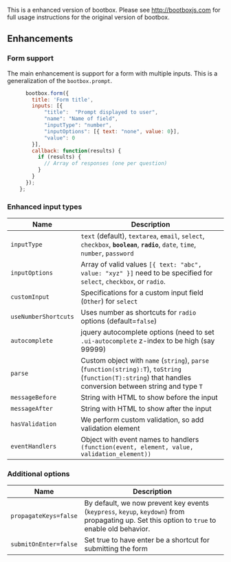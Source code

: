 This is a enhanced version of bootbox.  Please see http://bootboxjs.com for full usage instructions for the original version of bootbox.

## Enhancements

### Form support
The main enhancement is support for a form with multiple inputs.  This is a generalization of the `bootbox.prompt`.
```javascript
      bootbox.form({
        title: 'Form title',
        inputs: [{
            "title":  "Prompt displayed to user",
            "name": "Name of field",
            "inputType": "number",
            "inputOptions": [{ text: "none", value: 0}],
            "value": 0
        }],
        callback: function(results) {
          if (results) {
            // Array of responses (one per question)
          }
        }
      });
    };
```

### Enhanced input types

| Name      | Description |
|-----------|-------------|
| `inputType` | `text` (default), `textarea`, `email`, `select`, `checkbox`, <b>`boolean`</b>, <b>`radio`</b>, `date`, `time`, `number`, `password` |
| `inputOptions`  | Array of valid values `[{ text: "abc", value: "xyz" }]` need to be specified for `select`, `checkbox`, or `radio`. |
| `customInput` | Specifications for a custom input field (`Other`) for `select` |
| `useNumberShortcuts` | Uses number as shortcuts for `radio` options (default=`false`) |
| `autocomplete` | jquery autocomplete options (need to set `.ui-autocomplete` z-index to be high (say 99999) |
| `parse` | Custom object with `name` (`string`), `parse` (`function(string):T`), `toString` (`function(T):string`) that handles conversion between string and type `T` |
| `messageBefore` | String with HTML to show before the input
| `messageAfter` | String with HTML to show after the input
| `hasValidation` | We perform custom validation, so add validation element |
| `eventHandlers` | Object with event names to handlers `(function(event, element, value, validation_element))` |


### Additional options

| Name      | Description |
|-----------|-------------|
| `propagateKeys=false` | By default, we now prevent key events (`keypress`, `keyup`, `keydown`) from propagating up.  Set this option to `true` to enable old behavior. |
| `submitOnEnter=false` | Set true to have enter be a shortcut for submitting the form |
